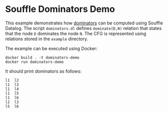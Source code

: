 # Souffle Dominators Demo

This example demonstrates how [dominators](https://en.wikipedia.org/wiki/Dominator_(graph_theory)) can be computed using Souffle Datalog. The script `dominators.dl` defines `dominate(D,N)` relation that states that the node `D` dominates the node `N`. The CFG is represented using relations stored in the `example` directory.

The example can be executed using Docker:

    docker build . -t dominators-demo
    docker run dominators-demo

It should print dominators as follows:

    l1	l2
    l1	l3
    l1	l4
    l1	l5
    l1	l6
    l2	l3
    l5	l6

